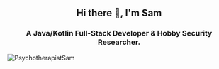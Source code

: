 <h2 align="center"> Hi there 👋, I'm Sam</h2>
<h3 align="center">A Java/Kotlin Full-Stack Developer & Hobby Security Researcher.</h3>
<p align="left"> <img src="https://komarev.com/ghpvc/?username=PsychotherapistSam" alt="PsychotherapistSam" /> </p>
<!--
<p align="center"> <img src="https://github-readme-stats.vercel.app/api?username=PsychotherapistSam&show_icons=true" alt="imsanjaysoni" /> </p>
**PsychotherapistSam/PsychotherapistSam** is a ✨ _special_ ✨ repository because its `README.md` (this file) appears on your GitHub profile.

Here are some ideas to get you started:

- 🔭 I’m currently working on ...
- 🌱 I’m currently learning ...
- 👯 I’m looking to collaborate on ...
- 🤔 I’m looking for help with ...
- 💬 Ask me about ...
- 📫 How to reach me: ...
- 😄 Pronouns: ...
- ⚡ Fun fact: ...
-->
